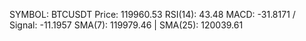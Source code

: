 SYMBOL: BTCUSDT
Price: 119960.53
RSI(14): 43.48
MACD: -31.8171 / Signal: -11.1957
SMA(7): 119979.46 | SMA(25): 120039.61
